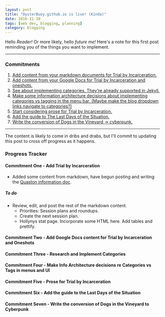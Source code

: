```yaml
---
layout: post
title: "OysterBuoy.github.io is live! (Kinda)"
date: 2016-11-30
tags: [web dev, blogging, planning]
category: blogging
---
```


Hello _Reader!_ Or more likely, hello _future me!_ Here's a note for this first post reminding you of the things you want to implement.

---

### Commitments

1. [Add content from your markdown documents for Trial by Incarceration.](#commitment-one---add-trial-by-incarceration)
2. [Add content from your Google Docs for Trial by Incarceration and oneshots.](#commitment-two---add-google-docs-content-for-trial-by-incarceration-and-oneshots)
3. [See about implementing categories. They're already supported in Jekyll.](#commitment-three---research-and-implement-categories)
4. [Make some information architecture decisions about implementing categories vs tagging in the menu bar. (Maybe make the blog dropdown links navigate to categories?)](#commitment-four---make-info-architecture-decisions-re-categories-vs-tags-in-menus-and-ui)
5. [Start considering prose for Trial by Incarceration.](#commitment-five---prose-for-trial-by-incarceration)
6. [Add the guide to The Last Days of the Situation.](#commitment-six---add-the-guide-to-last-days-of-the-situation)
7. [Write the conversion of Dogs in the Vineyard -> cyberpunk.](#commitment-seven---write-the-conversion-of-dogs-in-the-vineyard-to-cyberpunk)

---

The content is likely to come in dribs and drabs, but I'll commit to updating this post to cross off progress as it happens.

### Progress Tracker

#### Commitment One - Add Trial by Incarceration

- Added some content from markdown, have begun posting and writing the [Quaston information doc](../../../../tbi/fifth-edition/2016/11/30/Quaston-city-planning-WiP.html).

##### To do

- Review, edit, and post the rest of the markdown content.
  - Priorities: Session plans and roundups.
  - Create the next session plan.
  - Hollynys stat page. Incorporate some HTML here. Add tables and prettify.

#### Commitment Two - Add Google Docs content for Trial by Incarceration and Oneshots

#### Commitment Three - Research and Implement Categories

#### Commitment Four - Make Info Architecture decisions re Categories vs Tags in menus and UI

#### Commitment Five - Prose for Trial by Incarceration

#### Commitment Six - Add the guide to the Last Days of the Situation

#### Commitment Seven - Write the conversion of Dogs in the Vineyard to Cyberpunk
